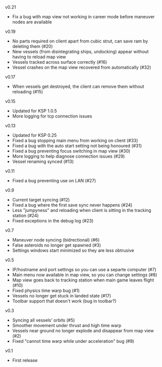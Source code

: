 v0.21

* Fix a bug with map view not working in career mode before maneuver nodes are available

v0.19

* No parts required on client apart from cubic strut, can save ram by deleting them (#20)
* New vessels (from disintegrating ships, undocking) appear without having to reload map view
* Vessels tracked across surface correctly (#16)
* Vessel crashes on the map view recovered from automatically (#32)

v0.17

* When vessels get destroyed, the client can remove them without reloading (#15)

v0.15

* Updated for KSP 1.0.5
* More logging for tcp connection issues

v0.13

* Updated for KSP 0.25
* Fixed a bug stopping main menu from working on client (#33)
* Fixed a bug with the auto start setting not being honoured (#31)
* Fixed a bug preventing focus switching in map view (#30)
* More logging to help diagnose connection issues (#29)
* Vessel renaming synced (#13)

v0.11

* Fixed a bug preventing use on LAN (#27)

v0.9

* Current target syncing (#12)
* Fixed a bug where the first save sync never happens (#24)
* Less "jumpyness" and reloading when client is sitting in the tracking station (#24)
* Fixed exceptions in the debug log (#23)

v0.7

* Maneuver node syncing (bidrectional) (#6)
* False asteroids no longer get spawned (#3)
* Settings windows start minimized so they are less obtrusive

v0.5

* IP/hostname and port settings so you can use a separte computer (#7)
* Main menu now available in map view, so you can change settings (#8)
* Map view goes back to tracking station when main game leaves flight (#10)
* Fixed physics time warp bug (#1)
* Vessels no longer get stuck in landed state (#17)
* Toolbar support that doesn't work (bug in toolbar?)

v0.3

* Syncing all vessels' orbits (#5)
* Smoother movement under thrust and high time warp
* Vessels near ground no longer explode and disappear from map view (#2)
* Fixed "cannot time warp while under acceleration" bug (#9)

v0.1

* First release
